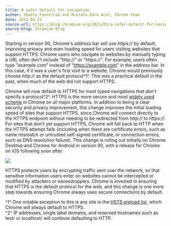 ```yaml
---
title: A safer default for navigation
author: Shweta Panditrao and Mustafa Emre Acer, Chrome team
date: 2021-03-21
source-url: https://blog.chromium.org/2021/03/a-safer-default-for-navigation-https.html
source-blog: Chromium Blog
---
```


Starting in version 90, Chrome's address bar will use *https://* by default, improving privacy and even loading speed for users visiting websites that support HTTPS. Chrome users who navigate to websites by manually typing a URL often don't include "http://" or "https://". For example, users often type "example.com" instead of "https://example.com" in the address bar. In this case, if it was a user's first visit to a website, Chrome would previously choose *http://* as the default protocol^1^. This was a practical default in the past, when much of the web did not support HTTPS.

Chrome will now default to HTTPS for most typed navigations that don't specify a protocol^2^. HTTPS is the more secure and most [widely used scheme](https://transparencyreport.google.com/https/overview?hl=en) in Chrome on all major platforms. In addition to being a clear security and privacy improvement, this change improves the initial loading speed of sites that support HTTPS, since Chrome will connect directly to the HTTPS endpoint without needing to be redirected from *http://* to *https://*. For sites that don't yet support HTTPS, Chrome will fall back to HTTP when the HTTPS attempt fails (including when there are certificate errors, such as name mismatch or untrusted self-signed certificate, or connection errors, such as DNS resolution failure). This change is rolling out initially on Chrome Desktop and Chrome for Android in version 90, with a release for Chrome on iOS following soon after.

[![](https://1.bp.blogspot.com/-g-M0w0sGYf4/YFnptLlig8I/AAAAAAAABbA/x033CnffCdc-s1J9AM-jk9ydiQPj_9CxQCLcBGAsYHQ/w514-h514/Chromium_HTTPS_Blog.gif)](https://1.bp.blogspot.com/-g-M0w0sGYf4/YFnptLlig8I/AAAAAAAABbA/x033CnffCdc-s1J9AM-jk9ydiQPj_9CxQCLcBGAsYHQ/s1080/Chromium_HTTPS_Blog.gif)

HTTPS protects users by encrypting traffic sent over the network, so that sensitive information users enter on websites cannot be intercepted or modified by attackers or eavesdroppers. Chrome is invested in ensuring that HTTPS is the default protocol for the web, and this change is one more step towards ensuring Chrome always uses secure connections by default.

^1^ One notable exception to this is any site in the [HSTS preload list](https://hstspreload.org/), which Chrome will always default to HTTPS.\
^2^ IP addresses, single label domains, and reserved hostnames such as test/ or localhost/ will continue defaulting to HTTP.